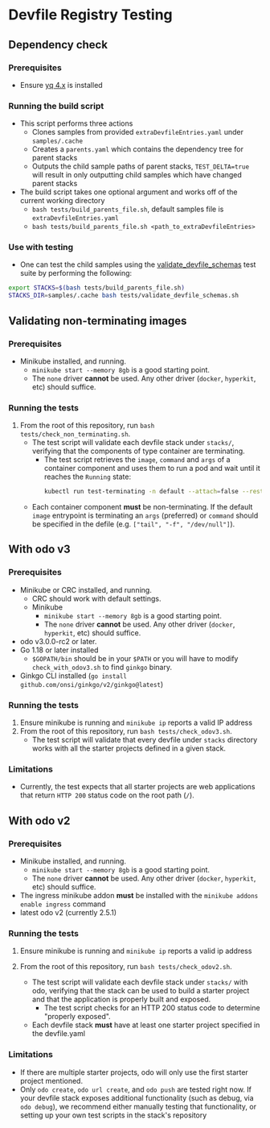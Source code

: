# Devfile Registry Testing

## Dependency check

### Prerequisites

- Ensure [yq 4.x](https://github.com/mikefarah/yq/#install) is installed

### Running the build script

- This script performs three actions
  - Clones samples from provided `extraDevfileEntries.yaml` under `samples/.cache`
  - Creates a `parents.yaml` which contains the dependency tree for parent stacks
  - Outputs the child sample paths of parent stacks, `TEST_DELTA=true` will result in only outputting child samples which have changed parent stacks
- The build script takes one optional argument and works off of the current working directory
  - `bash tests/build_parents_file.sh`, default samples file is `extraDevfileEntries.yaml`
  - `bash tests/build_parents_file.sh <path_to_extraDevfileEntries>`

### Use with testing

- One can test the child samples using the [validate_devfile_schemas]() test suite by performing the following:
```sh
export STACKS=$(bash tests/build_parents_file.sh)
STACKS_DIR=samples/.cache bash tests/validate_devfile_schemas.sh
```

## Validating non-terminating images

### Prerequisites

- Minikube installed, and running.
  - `minikube start --memory 8gb` is a good starting point.
  - The `none` driver **cannot** be used. Any other driver (`docker`, `hyperkit`, etc) should suffice.

### Running the tests

1) From the root of this repository, run `bash tests/check_non_terminating.sh`.
    - The test script will validate each devfile stack under `stacks/`, verifying that the components of type container are terminating. 
       - The test script retrieves the `image`, `command` and `args` of a container component and uses them to run a pod and wait until it reaches the `Running` state:
          ```bash
          kubectl run test-terminating -n default --attach=false --restart=Never --image="<image>" --command=true -- "<command>" "<args>"
          ```
    - Each container component **must** be non-terminating. If the default `image` entrypoint is terminating an `args` (preferred) or `command` should be specified in the defile (e.g. `["tail", "-f", "/dev/null"]`).


## With odo v3

### Prerequisites

- Minikube or CRC installed, and running.
  - CRC should work with default settings.
  - Minikube
    - `minikube start --memory 8gb` is a good starting point.
    - The `none` driver **cannot** be used. Any other driver (`docker`, `hyperkit`, etc) should suffice.
- odo v3.0.0-rc2 or later.
- Go 1.18 or later installed
  - `$GOPATH/bin` should be in your `$PATH` or you will have to modify `check_with_odov3.sh` to find `ginkgo` binary.
- Ginkgo CLI installed (`go install github.com/onsi/ginkgo/v2/ginkgo@latest`)


### Running the tests

1) Ensure minikube is running and `minikube ip` reports a valid IP address
2) From the root of this repository, run `bash tests/check_odov3.sh`.
    - The test script will validate that every devfile under `stacks` directory works with all the starter projects defined in a given stack.

### Limitations

- Currently, the test expects that all starter projects are web applications that return `HTTP 200` status code on the root path (`/`).

## With odo v2

### Prerequisites

- Minikube installed, and running.
  - `minikube start --memory 8gb` is a good starting point.
  - The `none` driver **cannot** be used. Any other driver (`docker`, `hyperkit`, etc) should suffice.
- The ingress minikube addon **must** be installed with the `minikube addons enable ingress` command
- latest odo v2 (currently 2.5.1)

### Running the tests

1) Ensure minikube is running and `minikube ip` reports a valid ip address

2) From the root of this repository, run `bash tests/check_odov2.sh`.
  
    - The test script will validate each devfile stack under `stacks/` with odo, verifying that the stack can be used to build a starter project and that the application is properly built and exposed.
       - The test script checks for an HTTP 200 status code to determine "properly exposed".
    - Each devfile stack **must** have at least one starter project specified in the devfile.yaml

### Limitations

- If there are multiple starter projects, odo will only use the first starter project mentioned.
- Only `odo create`,  `odo url create`, and `odo push` are tested right now. If your devfile stack exposes additional functionality (such as debug, via `odo debug`), we recommend either manually testing that functionality, or setting up your own test scripts in the stack's repository